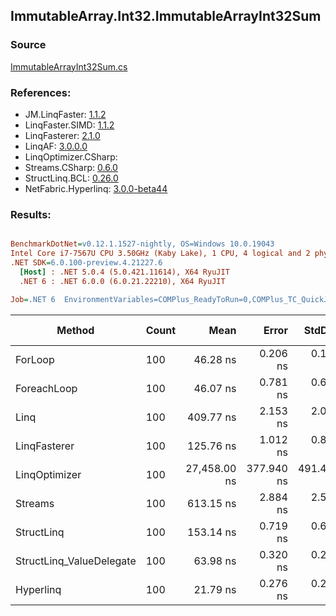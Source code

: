 ﻿## ImmutableArray.Int32.ImmutableArrayInt32Sum

### Source
[ImmutableArrayInt32Sum.cs](../LinqBenchmarks/ImmutableArray/Int32/ImmutableArrayInt32Sum.cs)

### References:
- JM.LinqFaster: [1.1.2](https://www.nuget.org/packages/JM.LinqFaster/1.1.2)
- LinqFaster.SIMD: [1.1.2](https://www.nuget.org/packages/LinqFaster.SIMD/1.0.3)
- LinqFasterer: [2.1.0](https://www.nuget.org/packages/LinqFasterer/2.1.0)
- LinqAF: [3.0.0.0](https://www.nuget.org/packages/LinqAF/3.0.0.0)
- LinqOptimizer.CSharp: [](https://www.nuget.org/packages/LinqOptimizer.CSharp/)
- Streams.CSharp: [0.6.0](https://www.nuget.org/packages/Streams.CSharp/0.6.0)
- StructLinq.BCL: [0.26.0](https://www.nuget.org/packages/StructLinq/0.26.0)
- NetFabric.Hyperlinq: [3.0.0-beta44](https://www.nuget.org/packages/NetFabric.Hyperlinq/3.0.0-beta44)

### Results:
``` ini

BenchmarkDotNet=v0.12.1.1527-nightly, OS=Windows 10.0.19043
Intel Core i7-7567U CPU 3.50GHz (Kaby Lake), 1 CPU, 4 logical and 2 physical cores
.NET SDK=6.0.100-preview.4.21227.6
  [Host] : .NET 5.0.4 (5.0.421.11614), X64 RyuJIT
  .NET 6 : .NET 6.0.0 (6.0.21.22210), X64 RyuJIT

Job=.NET 6  EnvironmentVariables=COMPlus_ReadyToRun=0,COMPlus_TC_QuickJitForLoops=1,COMPlus_TieredPGO=1  Runtime=.NET 6.0  

```
|                   Method | Count |         Mean |      Error |     StdDev |  Ratio | RatioSD |  Gen 0 | Gen 1 | Gen 2 | Allocated |
|------------------------- |------ |-------------:|-----------:|-----------:|-------:|--------:|-------:|------:|------:|----------:|
|                  ForLoop |   100 |     46.28 ns |   0.206 ns |   0.172 ns |   1.00 |    0.00 |      - |     - |     - |         - |
|              ForeachLoop |   100 |     46.07 ns |   0.781 ns |   0.610 ns |   0.99 |    0.01 |      - |     - |     - |         - |
|                     Linq |   100 |    409.77 ns |   2.153 ns |   2.014 ns |   8.86 |    0.05 | 0.0267 |     - |     - |      56 B |
|             LinqFasterer |   100 |    125.76 ns |   1.012 ns |   0.897 ns |   2.72 |    0.02 | 0.2141 |     - |     - |     448 B |
|            LinqOptimizer |   100 | 27,458.00 ns | 377.940 ns | 491.429 ns | 596.62 |   13.21 | 8.1787 |     - |     - |  17,414 B |
|                  Streams |   100 |    613.15 ns |   2.884 ns |   2.556 ns |  13.25 |    0.07 | 0.1259 |     - |     - |     264 B |
|               StructLinq |   100 |    153.14 ns |   0.719 ns |   0.637 ns |   3.31 |    0.02 | 0.0153 |     - |     - |      32 B |
| StructLinq_ValueDelegate |   100 |     63.98 ns |   0.320 ns |   0.250 ns |   1.38 |    0.01 |      - |     - |     - |         - |
|                Hyperlinq |   100 |     21.79 ns |   0.276 ns |   0.245 ns |   0.47 |    0.01 |      - |     - |     - |         - |

